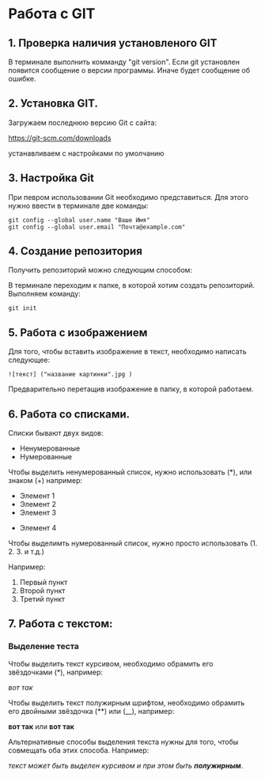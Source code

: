 # Работа с GIT
## 1. Проверка наличия установленого GIT
В терминале выполнить комманду "git version". Если git установлен появится сообщение о версии программы. Иначе будет сообщение об ошибке.
## 2. Установка GIT.
Загружаем последнюю версию Git с сайта:

https://git-scm.com/downloads

устанавливаем с настройками по умолчанию

## 3. Настройка Git

При певром использовании Git необходимо представиться. Для этого нужно ввести в терминале две команды:
```
git config --global user.name "Ваше Имя"
git config --global user.email "Почта@example.com"
```
## 4. Создание репозитория
Получить репозиторий можно следующим способом:

 В терминале переходим к папке, в которой хотим создать репозиторий. Выполняем команду:
```
git init
```

## 5. Работа с изображением

Для того, чтобы вставить изображение в текст, необходимо написать следующее:
```
![текст] ("название картинки".jpg )
```
Предварительно перетащив изображение в папку, в которой работаем.

## 6. Работа со списками.
Списки бывают двух видов:
* Ненумерованные 
* Нумерованные

Чтобы выделить ненумерованный список, нужно использовать (*), или знаком (+) например:

* Элемент 1
* Элемент 2
* Элемент 3
+ Элемент 4

Чтобы выделимть нумерованный список, нужно просто использовать (1. 2. 3. и т.д.)

Например:

1. Первый пункт
2. Второй пункт
3. Третий пункт

## 7. Работа с текстом:

### Выделение теста ### 

Чтобы выделить текст курсивом, необходимо обрамить его звёздочками (*), например:

*вот так*

Чтобы выделить текст полужирным шрифтом, необходимо обрамить его двойными звёздочка (**) или (__), например:

**вот так** или __вот так__ 

Альтернативные способы выделения текста нужны для того, чтобы совмещать оба этих способа. Например: 

_текст может быть выделен курсивом и при этом быть **полужирным**_.

